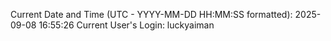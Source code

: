 Current Date and Time (UTC - YYYY-MM-DD HH:MM:SS formatted): 2025-09-08 16:55:26
Current User's Login: luckyaiman

